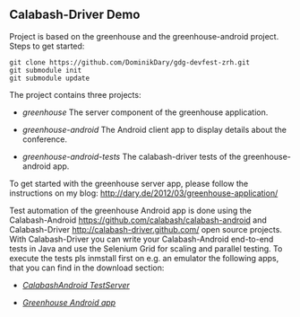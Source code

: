 ## Calabash-Driver Demo

Project is based on the greenhouse and the greenhouse-android project. Steps to get started:

    git clone https://github.com/DominikDary/gdg-devfest-zrh.git
    git submodule init
    git submodule update

The project contains three projects:

* *greenhouse* 
    The server component of the greenhouse application.

* *greenhouse-android* 
    The Android client app to display details about the conference.

* *greenhouse-android-tests*
    The calabash-driver tests of the greenhouse-android app.


To get started with the greenhouse server app, please follow the instructions on my blog:
http://dary.de/2012/03/greenhouse-application/

Test automation of the greenhouse Android app is done using the Calabash-Android https://github.com/calabash/calabash-android and Calabash-Driver http://calabash-driver.github.com/ open source projects.
With Calabash-Driver you can write your Calabash-Android end-to-end tests in Java and use the Selenium Grid for scaling and parallel testing.
To execute the tests pls inmstall first on e.g. an emulator the following apps, that you can find in the download section:

* *[CalabashAndroid TestServer](https://github.com/DominikDary/gdg-devfest-zrh/TestServer_0.3.2.apk/)*


* *[Greenhouse Android app](https://github.com/DominikDary/gdg-devfest-zrh/greenhouse-android.apk/)*